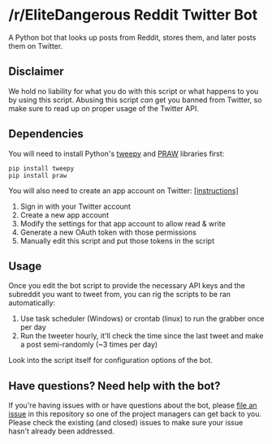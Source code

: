 # /r/EliteDangerous Reddit Twitter Bot

A Python bot that looks up posts from Reddit, stores them, and later posts them on Twitter.

## Disclaimer

We hold no liability for what you do with this script or what happens to you by using this script. Abusing this script *can* get you banned from Twitter, so make sure to read up on proper usage of the Twitter API.

## Dependencies

You will need to install Python's [tweepy](https://github.com/tweepy/tweepy) and [PRAW](https://praw.readthedocs.org/en/) libraries first:

    pip install tweepy
    pip install praw
    
You will also need to create an app account on Twitter: [[instructions]](https://dev.twitter.com/apps)

1. Sign in with your Twitter account
2. Create a new app account
3. Modify the settings for that app account to allow read & write
4. Generate a new OAuth token with those permissions
5. Manually edit this script and put those tokens in the script

## Usage

Once you edit the bot script to provide the necessary API keys and the subreddit you want to tweet from, you can rig the scripts to be ran automatically:

1. Use task scheduler (Windows) or crontab (linux) to run the grabber once per day
2. Run the tweeter hourly, it'll check the time since the last tweet and make a post semi-randomly (~3 times per day)
 
Look into the script itself for configuration options of the bot.

## Have questions? Need help with the bot?

If you're having issues with or have questions about the bot, please [file an issue](https://github.com/EliteDangerous-Subreddit/reddit-twitter-bot/issues) in this repository so one of the project managers can get back to you. Please check the existing (and closed) issues to make sure your issue hasn't already been addressed.